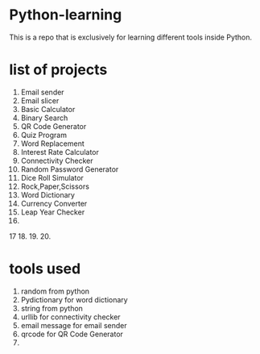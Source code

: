 # Python-learning
This is a repo that is exclusively for learning different tools inside Python.

# list of projects
1. Email sender
2. Email slicer
3. Basic Calculator
4. Binary Search
5. QR Code Generator
6. Quiz Program
7. Word Replacement
8. Interest Rate Calculator
9. Connectivity Checker
10. Random Password Generator
11. Dice Roll Simulator
12. Rock,Paper,Scissors
13. Word Dictionary 
14. Currency Converter
15. Leap Year Checker 
16.
17
18.
19.
20.

# tools used
1. random from python 
2. Pydictionary for word dictionary 
3. string from python
4. urllib for connectivity checker
5. email message for email sender
6. qrcode for QR Code Generator
7. 
